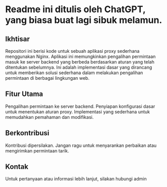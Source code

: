 # Readme ini ditulis oleh ChatGPT, yang biasa buat lagi sibuk melamun.

## Ikhtisar
Repositori ini berisi kode untuk sebuah aplikasi proxy sederhana menggunakan Nginx. Aplikasi ini memungkinkan pengalihan permintaan masuk ke server backend yang berbeda berdasarkan aturan yang telah ditentukan sebelumnya. Ini adalah implementasi dasar yang dirancang untuk memberikan solusi sederhana dalam melakukan pengalihan permintaan di berbagai lingkungan web.

## Fitur Utama
Pengalihan permintaan ke server backend.
Penyiapan konfigurasi dasar untuk menentukan aturan proxy.
Implementasi yang sederhana untuk memudahkan pemahaman dan modifikasi.

## Berkontribusi
Kontribusi dipersilakan. Jangan ragu untuk menyarankan perbaikan atau mengirimkan permintaan tarik.

## Kontak
Untuk pertanyaan atau informasi lebih lanjut, silakan hubungi admin
